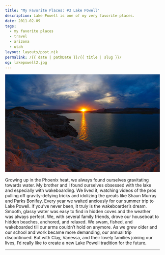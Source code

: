 ```yaml
---
title: "My Favorite Places: #3 Lake Powell"
description: Lake Powell is one of my very favorite places.
date: 2011-02-09
tags: 
  - my favorite places
  - travel
  - arizona
  - utah
layout: layouts/post.njk
permalink: /{{ date | pathDate }}/{{ title | slug }}/
og: lakepowell2.jpg
---
```


![sunset over Lake Powell](/img/lakepowell2.jpg)

Growing up in the Phoenix heat, we always found ourselves gravitating towards water. My brother and I found ourselves obsessed with the lake and especially with wakeboarding. We lived it, watching videos of the pros pulling off gravity-defying tricks and idolizing the greats like Shaun Murray and Parks Bonifay. Every year we waited anxiously for our summer trip to Lake Powell. If you’ve never been, it truly is the wakeboarder’s dream. Smooth, glassy water was easy to find in hidden coves and the weather was always perfect. We, with several family friends, drove our houseboat to hidden beaches, anchored, and relaxed. We swam, fished, and wakeboarded till our arms couldn’t hold on anymore. As we grew older and our school and work became more demanding, our annual trip discontinued. But with Clay, Vanessa, and their lovely families joining our lives, I’d really like to create a new Lake Powell tradition for the future.

---
